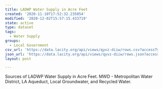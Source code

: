 ```yaml
---
title: LADWP Water Supply in Acre Feet
created: '2020-11-10T17:52:32.235054'
modified: '2020-12-02T15:57:15.433719'
state: active
type: dataset
tags:
  - Water Supply
groups:
  - Local Government
csv_url: 'https://data.lacity.org/api/views/qyvz-diiw/rows.csv?accessType=DOWNLOAD'
json_url: 'https://data.lacity.org/api/views/qyvz-diiw/rows.json?accessType=DOWNLOAD'
layout: post

---
```

Sources of LADWP Water Supply in Acre Feet. MWD - Metropolitan Water District, LA Aqueduct, Local Groundwater, and Recycled Water.

